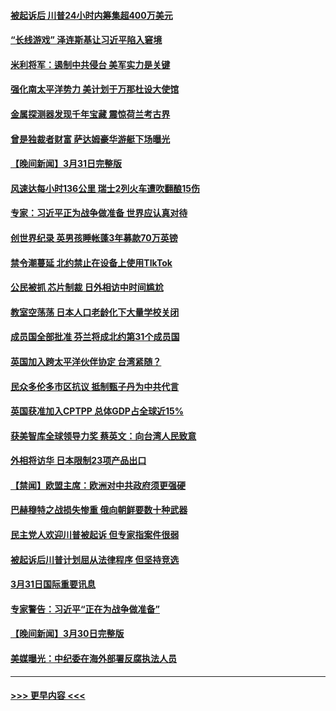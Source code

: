#### [被起诉后 川普24小时内筹集超400万美元](../pages/prog202/a103680908.md?t=04020043) 
#### [“长线游戏” 泽连斯基让习近平陷入窘境](../pages/prog202/a103680913.md?t=04020043) 
#### [米利将军：遏制中共侵台 美军实力是关键](../pages/prog202/a103680905.md?t=04020043) 
#### [强化南太平洋势力 美计划于万那杜设大使馆](../pages/prog202/a103680859.md?t=04020043) 
#### [金属探测器发现千年宝藏 震惊荷兰考古界](../pages/prog202/a103680838.md?t=04020043) 
#### [曾是独裁者财富 萨达姆豪华游艇下场曝光](../pages/prog202/a103680832.md?t=04020043) 
#### [【晚间新闻】3月31日完整版](../pages/prog202/a103680727.md?t=04020043) 
#### [风速达每小时136公里 瑞士2列火车遭吹翻酿15伤](../pages/prog202/a103680752.md?t=04020043) 
#### [专家：习近平正为战争做准备 世界应认真对待](../pages/prog202/a103680722.md?t=04020043) 
#### [创世界纪录 英男孩睡帐蓬3年募款70万英镑](../pages/prog202/a103680237.md?t=04020043) 
#### [禁令潮蔓延 北约禁止在设备上使用TIkTok](../pages/prog202/a103680630.md?t=04020043) 
#### [公民被抓 芯片制裁 日外相访中时间尴尬](../pages/prog202/a103680628.md?t=04020043) 
#### [教室空荡荡 日本人口老龄化下大量学校关闭](../pages/prog202/a103680625.md?t=04020043) 
#### [成员国全部批准 芬兰将成北约第31个成员国](../pages/prog202/a103680622.md?t=04020043) 
#### [英国加入跨太平洋伙伴协定 台湾紧随？](../pages/prog202/a103680623.md?t=04020043) 
#### [民众多伦多市区抗议 抵制甄子丹为中共代言](../pages/prog202/a103680580.md?t=04020043) 
#### [英国获准加入CPTPP 总体GDP占全球近15%](../pages/prog202/a103680467.md?t=04020043) 
#### [获美智库全球领导力奖 蔡英文：向台湾人民致意](../pages/prog202/a103680463.md?t=04020043) 
#### [外相将访华 日本限制23项产品出口](../pages/prog202/a103680468.md?t=04020043) 
#### [【禁闻】欧盟主席：欧洲对中共政府须更强硬](../pages/prog202/a103680407.md?t=04020043) 
#### [巴赫穆特之战损失惨重 俄向朝鲜要数十种武器](../pages/prog202/a103680234.md?t=04020043) 
#### [民主党人欢迎川普被起诉 但专家指案件很弱](../pages/prog202/a103680228.md?t=04020043) 
#### [被起诉后川普计划屈从法律程序 但坚持竞选](../pages/prog202/a103680239.md?t=04020043) 
#### [3月31日国际重要讯息](../pages/prog202/a103680220.md?t=04020043) 
#### [专家警告：习近平“正在为战争做准备”](../pages/prog202/a103680127.md?t=04020043) 
#### [【晚间新闻】3月30日完整版](../pages/prog202/a103680062.md?t=04020043) 
#### [美媒曝光：中纪委在海外部署反腐执法人员](../pages/prog202/a103680070.md?t=04020043) 

----
#### [ >>> 更早内容 <<< ](../indexes/prog202-earlier.md)
